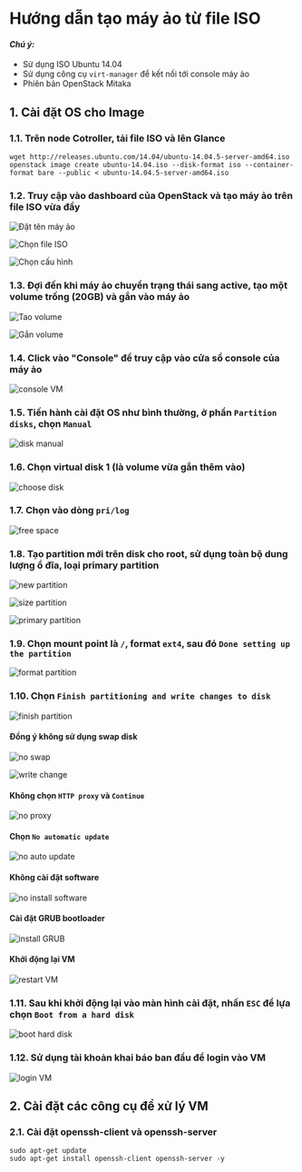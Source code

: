 # Hướng dẫn tạo máy ảo từ file ISO
#### <i>Chú ý: </i>
 - Sử dụng ISO Ubuntu 14.04
 - Sử dụng công cụ `virt-manager` để kết nối tới console máy ảo
 - Phiên bản OpenStack Mitaka

## 1. Cài đặt OS cho Image
### 1.1. Trên node Cotroller, tải file ISO và lên Glance
```
wget http://releases.ubuntu.com/14.04/ubuntu-14.04.5-server-amd64.iso
openstack image create ubuntu-14.04.iso --disk-format iso --container-format bare --public < ubuntu-14.04.5-server-amd64.iso
```

### 1.2. Truy cập vào dashboard của OpenStack và tạo máy ảo trên file ISO vừa đẩy

![Đặt tên máy ảo](/images/buildVM_fromISO_1.jpg)

![Chọn file ISO](/images/buildVM_fromISO_2.jpg)

![Chọn cấu hình](/images/buildVM_fromISO_3.jpg)

### 1.3. Đợi đến khi máy ảo chuyển trạng thái sang active, tạo một volume trống (20GB) và gắn vào máy ảo

![Tao volume](/images/buildVM_fromISO_5.jpg)

![Gắn volume](/images/buildVM_fromISO_6.jpg)

### 1.4. Click vào "Console" để truy cập vào cửa sổ console của máy ảo

![console VM](/images/buildVM_fromISO_4.jpg)

### 1.5. Tiến hành cài đặt OS như bình thường, ở phần `Partition disks`, chọn `Manual`

![disk manual](/images/buildVM_fromISO_7.jpg)

### 1.6. Chọn virtual disk 1 (là volume vừa gắn thêm vào)

![choose disk](/images/buildVM_fromISO_8.jpg)

### 1.7. Chọn vào dòng `pri/log`

![free space](/images/buildVM_fromISO_9.jpg)

### 1.8. Tạo partition mới trên disk cho root, sử dụng toàn bộ dung lượng ổ đĩa, loại primary partition

![new partition](/images/buildVM_fromISO_10.jpg)

![size partition](/images/buildVM_fromISO_11.jpg)

![primary partition](/images/buildVM_fromISO_12.jpg)

### 1.9. Chọn mount point là `/`, format `ext4`, sau đó `Done setting up the partition`

![format partition](/images/buildVM_fromISO_13.jpg)

### 1.10. Chọn `Finish partitioning and write changes to disk`

![finish partition](/images/buildVM_fromISO_14.jpg)

#### Đồng ý không sử dụng swap disk

![no swap](/images/buildVM_fromISO_15.jpg)

![write change](/images/buildVM_fromISO_16.jpg)

#### Không chọn `HTTP proxy` và `Continue`

![no proxy](/images/buildVM_fromISO_17.jpg)

#### Chọn `No automatic update`

![no auto update](/images/buildVM_fromISO_18.jpg)

#### Không cài đặt software

![no install software](/images/buildVM_fromISO_19.jpg)

#### Cài đặt GRUB bootloader

![install GRUB](/images/buildVM_fromISO_20.jpg)

#### Khởi động lại VM

![restart VM](/images/buildVM_fromISO_21.jpg)

### 1.11. Sau khi khởi động lại vào màn hình cài đặt, nhấn `ESC` để lựa chọn `Boot from a hard disk`

![boot hard disk](/images/buildVM_fromISO_22.jpg)

### 1.12. Sử dụng tài khoản khai báo ban đầu để login vào VM

![login VM](/images/buildVM_fromISO_23.jpg)


## 2. Cài đặt các công cụ để xử lý VM
### 2.1. Cài đặt openssh-client và openssh-server
```
sudo apt-get update
sudo apt-get install openssh-client openssh-server -y
```